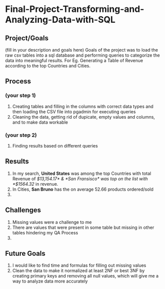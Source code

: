 # Final-Project-Transforming-and-Analyzing-Data-with-SQL

## Project/Goals
(fill in your description and goals here)
Goals of the project was to load the raw csv tables into a sql database and performing queries to categorize the data into meaningful results. For Eg. Generating a Table of Revenue according to the top Countries and Cities.


## Process
### (your step 1)
1. Creating tables and filling in the columns with correct data types and then loading the CSV file into pgadmin for executing queries
2. Cleaning the data, getting rid of dupicate, empty values and columns, and to make data workable
### (your step 2)
1. Finding results based on different queries
## Results
1. In my search, **United States** was among the top Countries with total Revenue of *$13,154.17* & *San Fransisco* was top on the list with *$1564.32* in revenue.
2. In Cities, **San Bruno** has the on average 52.66 products ordered/sold
3. 

## Challenges 
1. Missing values were a challenge to me
2. There are values that were present in some table but missing in other tables hindering my QA Process
3. 

## Future Goals
1. I would like to find time and formulas for filling out missing values
2. Clean the data to make it normalized at least 2NF or best 3NF by creating primary keys and removing all null values, which will give me a way to analyze data more accurately